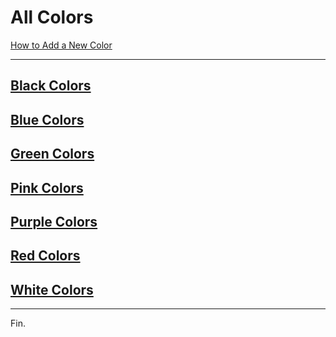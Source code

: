 # All Colors

[How to Add a New Color](./add-new-color.md)

----

## [Black Colors](./black-colors.md)

## [Blue Colors](./blue-colors.md)

## [Green Colors](./green-colors.md)

## [Pink Colors](./pink-colors-by-luminance.md)

## [Purple Colors](./purple-colors-by-hex)

## [Red Colors](./red-colors-by-luminance.md)

## [White Colors](./white-colors-by-luminance.md)

----

Fin.
